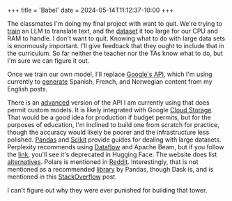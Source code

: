 +++
title = 'Babel'
date = 2024-05-14T11:12:37-10:00
+++

The classmates I'm doing my final project with want to quit. We're trying to [train](https://kaitchup.substack.com/p/datasets-to-train-validate-and-evaluate-machine-translation-d61905d126aa) an LLM to translate text, and the [dataset](https://www.kaggle.com/datasets/ramakrishnan1984/785-million-language-translation-database-ai-ml) it too large for our CPU and RAM to handle. I don't want to quit. Knowing what to do with large data sets is enormously important. I'll give feedback that they ought to include that in the curriculum. So far neither the teacher nor the TAs know what to do, but I'm sure we can figure it out.

Once we train our own model, I'll replace [Google's API](https://cloud.google.com/translate?hl=en), which I'm using currently to [generate](https://github.com/housker/blog/blob/main/translate/translate.go) Spanish, French, and Norwegian content from my English posts.

There is an [advanced](https://cloud.google.com/translate/docs/intro-to-v3) version of the API I am currently using that does permit custom models. It is likely integrated with Google [Cloud Storage](https://cloud.google.com/storage/docs/samples/storage-transfer-manager-download-chunks-concurrently). That would be a good idea for production if budget permits, but for the purposes of education, I'm inclined to build one from scratch for practice, though the accuracy would likely be poorer and the infrastructure less polished. [Pandas](https://pandas.pydata.org/docs/user_guide/scale.html) and [Scikit](https://scikit-learn.org/stable/computing/scaling_strategies.html) provide guides for dealing with large datasets. Perplexity recommends using [Dataflow](https://cloud.google.com/dataflow?hl=en) and Apache Beam, but if you follow the [link](https://huggingface.co/docs/datasets/en/filesystems), you'll see it's deprecated in Hugging Face. The website does list [alternatives](https://huggingface.co/docs/datasets/en/filesystems). Polars is mentioned in [Reddit](https://www.reddit.com/r/dataengineering/comments/13n2f63/how_to_process_data_larger_than_memory_using_a/). Interestingly, that is not mentioned as a recommended [library](https://pandas.pydata.org/community/ecosystem.html#out-of-core) by Pandas, though Dask is, and is mentioned in this [StackOverflow](https://stackoverflow.com/questions/56823593/how-to-read-chunks-of-multiple-large-csv-files-from-google-cloud-storage-using-d) post.

I can't figure out why they were ever punished for building that tower.